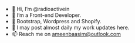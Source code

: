 - 👋 Hi, I’m @radioactivein
- 👀 I’m a Front-end Developer.
- 🌱 Bootstrap, Wordpress and Shopify.
- 💞️ I may post almost daily my work updates here.
- 📫 Reach me on ameenbaasim@outlook.com 

<!---
radioactivein/radioactivein is a ✨ special ✨ repository because its `README.md` (this file) appears on your GitHub profile.
You can click the Preview link to take a look at your changes.
--->
